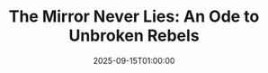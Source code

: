 ---
title: "The Mirror Never Lies: An Ode to Unbroken Rebels"
categories: [ "integrity" ]
tags: [ "beliefs", "integrity", "controversial", "leadership","values" ]
date: 2025-09-15T01:00:00
draft: true
---